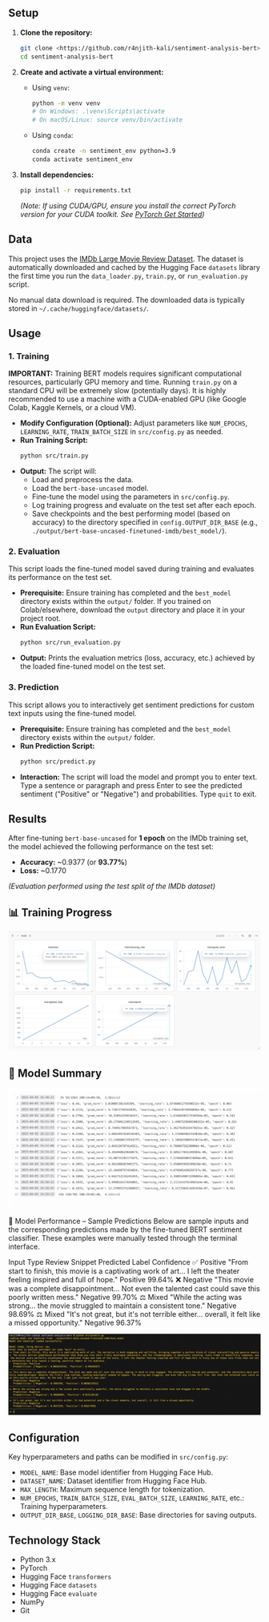
## Setup

1.  **Clone the repository:**
    ```bash
    git clone <https://github.com/r4njith-kali/sentiment-analysis-bert> 
    cd sentiment-analysis-bert
    ```

2.  **Create and activate a virtual environment:**
    *   Using `venv`:
        ```bash
        python -m venv venv
        # On Windows: .\venv\Scripts\activate
        # On macOS/Linux: source venv/bin/activate
        ```
    *   Using `conda`:
        ```bash
        conda create -n sentiment_env python=3.9
        conda activate sentiment_env
        ```

3.  **Install dependencies:**
    ```bash
    pip install -r requirements.txt
    ```
    *(Note: If using CUDA/GPU, ensure you install the correct PyTorch version for your CUDA toolkit. See [PyTorch Get Started](https://pytorch.org/get-started/locally/))*

## Data

This project uses the [IMDb Large Movie Review Dataset](https://huggingface.co/datasets/imdb). The dataset is automatically downloaded and cached by the Hugging Face `datasets` library the first time you run the `data_loader.py`, `train.py`, or `run_evaluation.py` script.

No manual data download is required. The downloaded data is typically stored in `~/.cache/huggingface/datasets/`.

## Usage

### 1. Training

**IMPORTANT:** Training BERT models requires significant computational resources, particularly GPU memory and time. Running `train.py` on a standard CPU will be extremely slow (potentially days). It is highly recommended to use a machine with a CUDA-enabled GPU (like Google Colab, Kaggle Kernels, or a cloud VM).

*   **Modify Configuration (Optional):** Adjust parameters like `NUM_EPOCHS`, `LEARNING_RATE`, `TRAIN_BATCH_SIZE` in `src/config.py` as needed.
*   **Run Training Script:**
    ```bash
    python src/train.py
    ```
*   **Output:** The script will:
    *   Load and preprocess the data.
    *   Load the `bert-base-uncased` model.
    *   Fine-tune the model using the parameters in `src/config.py`.
    *   Log training progress and evaluate on the test set after each epoch.
    *   Save checkpoints and the best performing model (based on accuracy) to the directory specified in `config.OUTPUT_DIR_BASE` (e.g., `./output/bert-base-uncased-finetuned-imdb/best_model/`).

### 2. Evaluation

This script loads the fine-tuned model saved during training and evaluates its performance on the test set.

*   **Prerequisite:** Ensure training has completed and the `best_model` directory exists within the `output/` folder. If you trained on Colab/elsewhere, download the `output` directory and place it in your project root.
*   **Run Evaluation Script:**
    ```bash
    python src/run_evaluation.py
    ```
*   **Output:** Prints the evaluation metrics (loss, accuracy, etc.) achieved by the loaded fine-tuned model on the test set.

### 3. Prediction

This script allows you to interactively get sentiment predictions for custom text inputs using the fine-tuned model.

*   **Prerequisite:** Ensure training has completed and the `best_model` directory exists within the `output/` folder.
*   **Run Prediction Script:**
    ```bash
    python src/predict.py
    ```
*   **Interaction:** The script will load the model and prompt you to enter text. Type a sentence or paragraph and press Enter to see the predicted sentiment ("Positive" or "Negative") and probabilities. Type `quit` to exit.

## Results

After fine-tuning `bert-base-uncased` for **1 epoch** on the IMDb training set, the model achieved the following performance on the test set:

*   **Accuracy:** ~0.9377 (or **93.77%**)
*   **Loss:** ~0.1770

*(Evaluation performed using the test split of the IMDb dataset)*

## 📊 Training Progress

![Training Plot](assets/images/training_plot.jpg)

## 🧠 Model Summary

![Model Summary](assets/images/model_summary.jpg)

🚀 Model Performance – Sample Predictions
Below are sample inputs and the corresponding predictions made by the fine-tuned BERT sentiment classifier. These examples were manually tested through the terminal interface.

Input Type	Review Snippet	Predicted Label	Confidence
✅ Positive	"From start to finish, this movie is a captivating work of art... I left the theater feeling inspired and full of hope."	Positive	99.64%
❌ Negative	"This movie was a complete disappointment... Not even the talented cast could save this poorly written mess."	Negative	99.70%
⚖️ Mixed	"While the acting was strong... the movie struggled to maintain a consistent tone."	Negative	98.69%
⚖️ Mixed	"It's not great, but it's not terrible either... overall, it felt like a missed opportunity."	Negative	96.37%

![CLI EXAMPLE](assets/images/cli.jpg)

## Configuration

Key hyperparameters and paths can be modified in `src/config.py`:

*   `MODEL_NAME`: Base model identifier from Hugging Face Hub.
*   `DATASET_NAME`: Dataset identifier from Hugging Face Hub.
*   `MAX_LENGTH`: Maximum sequence length for tokenization.
*   `NUM_EPOCHS`, `TRAIN_BATCH_SIZE`, `EVAL_BATCH_SIZE`, `LEARNING_RATE`, etc.: Training hyperparameters.
*   `OUTPUT_DIR_BASE`, `LOGGING_DIR_BASE`: Base directories for saving outputs.

## Technology Stack

*   Python 3.x
*   PyTorch
*   Hugging Face `transformers`
*   Hugging Face `datasets`
*   Hugging Face `evaluate`
*   NumPy
*   Git
